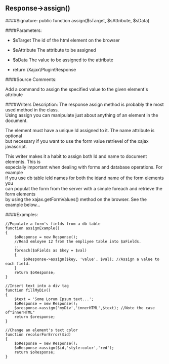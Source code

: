 ## Response->assign()

####Signature: public function assign($sTarget, $sAttribute, $sData)

####Parameters:

* $sTarget The id of the html element on the browser

* $sAttribute The attribute to be assigned

* $sData The value to be assigned to the attribute
* return \Xajax\Plugin\Response

####Source Comments:

Add a command to assign the specified value to the given element's attribute



####Writers Description:
The response assign method is probably the most used method in the class.  
Using assign you can manipulate just about anything of an element in the document.

The element must have a unique Id assigned to it. The name attribute is optional  
but necessary if you want to use the form value retrievel of the xajax javascript.  

This writer makes it a habit to assign both Id and name to document elements. This is  
especially important when dealing with forms and database operations. For example  
if you use db table ield names for both the idand name of the form elements you  
can populat the form from the server with a simple foreach and retrieve the form elements  
by using the xajax.getFormValues() method on the browser.  See the example below...


####Examples:
```
//Populate a form's fields from a db table
function assignExample()
{
    $oResponse = new Response();
    //Read emloyee 12 from the empliyee table into $aFields.
    ...
    foreach($aFields as $key = $val)
    {
        $oResponse->assign($key, 'value', $val); //Assign a value to each field.
    }
    return $oResponse;
}

//Insert text into a div tag
function fillMyDiv()
{
    $text = 'Some Lorum Ipsum text...';
    $oResponse = new Response();
    $oresponse->assign('myDiv','innerHTML',$text); //Note the case of"innerHTML"
    return $oresponse;
}

//Change an element's text color
function recolorForError($id)
{
    $oResponse = new Response();
    $oResponse->assign($id,'style:color','red');
    return $oResponse;
}    
```